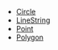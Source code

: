 - [Circle](/openlayers/geom/circle/README.md)
- [LineString](/openlayers/geom/line-string/README.md)
- [Point](/openlayers/geom/point/README.md)
- [Polygon](/openlayers/geom/polygon/README.md)
